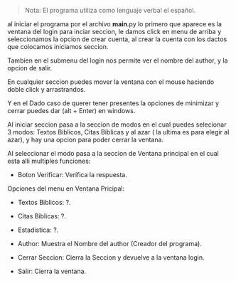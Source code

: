 
> Nota: El programa utiliza como lenguaje verbal el español.

al iniciar el programa por el archivo __main__.py lo primero que 
aparece es la ventana del login para inciar seccion, le damos click 
en menu de arriba y seleccionamos la opcion de crear cuenta, al crear
la cuenta con los dactos que colocamos iniciamos seccion.

Tambien en el submenu del login nos permite ver el nombre del author, 
y la opcion de salir.

En cualquier seccion puedes mover la ventana con el mouse haciendo 
doble click y arrastrandos.

Y en el Dado caso de querer tener presentes la opciones de minimizar 
y cerrar puedes dar (alt + Enter) en windows.

Al iniciar seccion pasa a la seccion de modos en el cual puedes 
selecionar 3 modos: Textos Biblicos, Citas Biblicas y al azar ( la 
ultima es para elegir al azar), y hay una opcion para poder cerrar la
ventana.

Al seleccionar el modo pasa a la seccion de Ventana principal en el 
cual esta alli multiples funciones:

* Boton Verificar: Verifica la respuesta. 

Opciones del menu en Ventana Pricipal:

* Textos Biblicos: ?.
* Citas Biblicas: ?.
* Estadistica: ?.

* Author: Muestra el Nombre del author (Creador del programa).
* Cerrar Seccion: Cierra la Seccion y devuelve a la ventana login.
* Salir: Cierra la ventana.

